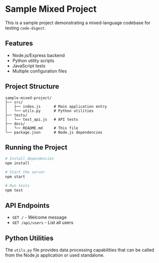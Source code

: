# Sample Mixed Project

This is a sample project demonstrating a mixed-language codebase for testing `code-digest`.

## Features

- Node.js/Express backend
- Python utility scripts
- JavaScript tests
- Multiple configuration files

## Project Structure

```
sample-mixed-project/
├── src/
│   ├── index.js      # Main application entry
│   └── utils.py      # Python utilities
├── tests/
│   └── test_api.js   # API tests
├── docs/
│   └── README.md     # This file
└── package.json      # Node.js dependencies
```

## Running the Project

```bash
# Install dependencies
npm install

# Start the server
npm start

# Run tests
npm test
```

## API Endpoints

- `GET /` - Welcome message
- `GET /api/users` - List all users

## Python Utilities

The `utils.py` file provides data processing capabilities that can be called from the Node.js application or used standalone.